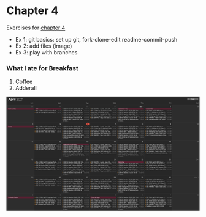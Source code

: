 # Chapter 4

Exercises for [chapter 4](https://faculty.washington.edu/otoomet/info201-book/git-basics.html)

* Ex 1: git basics: set up git, fork-clone-edit readme-commit-push
* Ex 2: add files (image)
* Ex 3: play with branches

### What I ate for Breakfast
1. Coffee
2. Adderall

![](exercise-2/images/calendar.png)